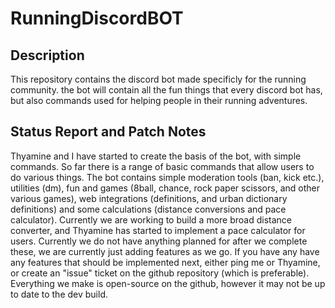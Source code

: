 # RunningDiscordBOT

## Description
This repository contains the discord bot made specificly for the running community. the bot will contain all the fun things that every discord bot has, but also commands used for helping people in their running adventures. 

## Status Report and Patch Notes
Thyamine and I have started to create the basis of the bot, with simple commands. So far there is a range of basic commands that allow users to do various things. The bot contains simple moderation tools (ban, kick etc.), utilities (dm), fun and games (8ball, chance, rock paper scissors, and other various games), web integrations (definitions, and urban dictionary definitions) and some calculations (distance conversions and pace calculator). Currently we are working to build a more broad distance converter, and Thyamine  has started to implement a pace calculator for users. Currently we do not have anything planned for after we complete these, we are currently just adding features as we go. If you have any have any features that should be implemented next, either ping me or Thyamine, or create an "issue" ticket on the github repository (which is preferable). Everything we make is open-source on the github, however it may not be up to date to the dev build.
